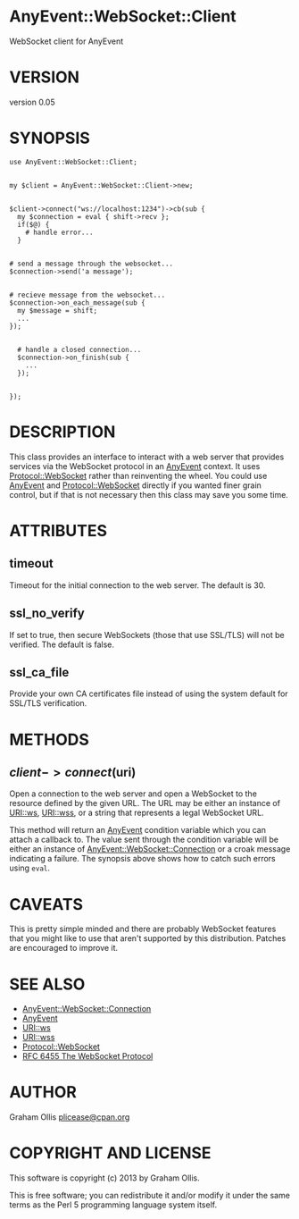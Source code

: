 # AnyEvent::WebSocket::Client

WebSocket client for AnyEvent

# VERSION

version 0.05

# SYNOPSIS

    use AnyEvent::WebSocket::Client;
    

    my $client = AnyEvent::WebSocket::Client->new;
    

    $client->connect("ws://localhost:1234")->cb(sub {
      my $connection = eval { shift->recv };
      if($@) {
        # handle error...
      }
      

    # send a message through the websocket...
    $connection->send('a message');
    

    # recieve message from the websocket...
    $connection->on_each_message(sub {
      my $message = shift;
      ...
    });
    

      # handle a closed connection...
      $connection->on_finish(sub {
        ...
      });
    

    });

# DESCRIPTION

This class provides an interface to interact with a web server that provides
services via the WebSocket protocol in an [AnyEvent](http://search.cpan.org/perldoc?AnyEvent) context.  It uses
[Protocol::WebSocket](http://search.cpan.org/perldoc?Protocol::WebSocket) rather than reinventing the wheel.  You could use 
[AnyEvent](http://search.cpan.org/perldoc?AnyEvent) and [Protocol::WebSocket](http://search.cpan.org/perldoc?Protocol::WebSocket) directly if you wanted finer grain
control, but if that is not necessary then this class may save you some time.

# ATTRIBUTES

## timeout

Timeout for the initial connection to the web server.  The default
is 30.

## ssl\_no\_verify

If set to true, then secure WebSockets (those that use SSL/TLS) will
not be verified.  The default is false.

## ssl\_ca\_file

Provide your own CA certificates file instead of using the system default for
SSL/TLS verification.

# METHODS

## $client->connect($uri)

Open a connection to the web server and open a WebSocket to the resource
defined by the given URL.  The URL may be either an instance of [URI::ws](http://search.cpan.org/perldoc?URI::ws),
[URI::wss](http://search.cpan.org/perldoc?URI::wss), or a string that represents a legal WebSocket URL.

This method will return an [AnyEvent](http://search.cpan.org/perldoc?AnyEvent) condition variable which you can 
attach a callback to.  The value sent through the condition variable will
be either an instance of [AnyEvent::WebSocket::Connection](http://search.cpan.org/perldoc?AnyEvent::WebSocket::Connection) or a croak
message indicating a failure.  The synopsis above shows how to catch
such errors using `eval`.

# CAVEATS

This is pretty simple minded and there are probably WebSocket features
that you might like to use that aren't supported by this distribution.
Patches are encouraged to improve it.

# SEE ALSO

- [AnyEvent::WebSocket::Connection](http://search.cpan.org/perldoc?AnyEvent::WebSocket::Connection)
- [AnyEvent](http://search.cpan.org/perldoc?AnyEvent)
- [URI::ws](http://search.cpan.org/perldoc?URI::ws)
- [URI::wss](http://search.cpan.org/perldoc?URI::wss)
- [Protocol::WebSocket](http://search.cpan.org/perldoc?Protocol::WebSocket)
- [RFC 6455 The WebSocket Protocol](http://tools.ietf.org/html/rfc6455)

# AUTHOR

Graham Ollis <plicease@cpan.org>

# COPYRIGHT AND LICENSE

This software is copyright (c) 2013 by Graham Ollis.

This is free software; you can redistribute it and/or modify it under
the same terms as the Perl 5 programming language system itself.

